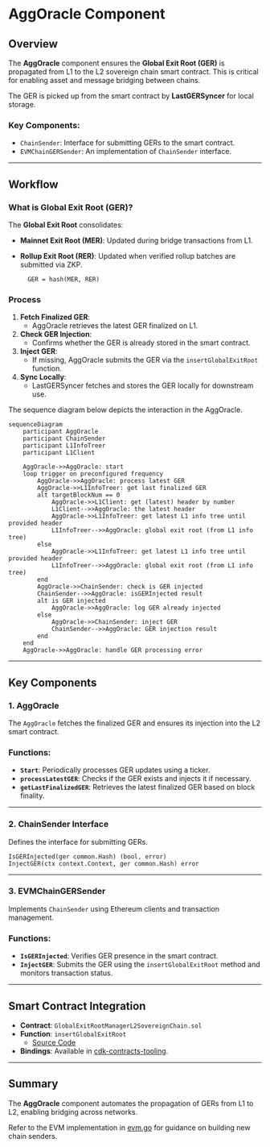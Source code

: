 # AggOracle Component

## Overview

The **AggOracle** component ensures the **Global Exit Root (GER)** is propagated from L1 to the L2 sovereign chain smart contract. This is critical for enabling asset and message bridging between chains.

The GER is picked up from the smart contract by **LastGERSyncer** for local storage.

### Key Components:

- `ChainSender`: Interface for submitting GERs to the smart contract.
- `EVMChainGERSender`: An implementation of `ChainSender` interface.

---

## Workflow

### What is Global Exit Root (GER)?

The **Global Exit Root** consolidates:

- **Mainnet Exit Root (MER)**: Updated during bridge transactions from L1.
- **Rollup Exit Root (RER)**: Updated when verified rollup batches are submitted via ZKP.

        GER = hash(MER, RER)

### Process

1. **Fetch Finalized GER**:
    - AggOracle retrieves the latest GER finalized on L1.
2. **Check GER Injection**:
    - Confirms whether the GER is already stored in the smart contract.
3. **Inject GER**:
    - If missing, AggOracle submits the GER via the `insertGlobalExitRoot` function.
4. **Sync Locally**:
    - LastGERSyncer fetches and stores the GER locally for downstream use.

The sequence diagram below depicts the interaction in the AggOracle.

```mermaid
sequenceDiagram
    participant AggOracle
    participant ChainSender
    participant L1InfoTreer
    participant L1Client

    AggOracle->>AggOracle: start
    loop trigger on preconfigured frequency
        AggOracle->>AggOracle: process latest GER
        AggOracle->>L1InfoTreer: get last finalized GER
        alt targetBlockNum == 0
            AggOracle->>L1Client: get (latest) header by number
            L1Client-->>AggOracle: the latest header
            AggOracle->>L1InfoTreer: get latest L1 info tree until provided header
            L1InfoTreer-->>AggOracle: global exit root (from L1 info tree)
        else
            AggOracle->>L1InfoTreer: get latest L1 info tree until provided header
            L1InfoTreer-->>AggOracle: global exit root (from L1 info tree)
        end
        AggOracle->>ChainSender: check is GER injected
        ChainSender-->>AggOracle: isGERInjected result
        alt is GER injected
            AggOracle->>AggOracle: log GER already injected
        else
            AggOracle->>ChainSender: inject GER
            ChainSender-->>AggOracle: GER injection result
        end
    end
    AggOracle->>AggOracle: handle GER processing error
```

---

## Key Components

### 1. AggOracle

The `AggOracle` fetches the finalized GER and ensures its injection into the L2 smart contract.

### Functions:

- **`Start`**: Periodically processes GER updates using a ticker.
- **`processLatestGER`**: Checks if the GER exists and injects it if necessary.
- **`getLastFinalizedGER`**: Retrieves the latest finalized GER based on block finality.

---

### 2. ChainSender Interface

Defines the interface for submitting GERs.

```
IsGERInjected(ger common.Hash) (bool, error)
InjectGER(ctx context.Context, ger common.Hash) error
```

---

### 3. EVMChainGERSender

Implements `ChainSender` using Ethereum clients and transaction management.

### Functions:

- **`IsGERInjected`**: Verifies GER presence in the smart contract.
- **`InjectGER`**: Submits the GER using the `insertGlobalExitRoot` method and monitors transaction status.

---

## Smart Contract Integration

- **Contract**: `GlobalExitRootManagerL2SovereignChain.sol`
- **Function**: `insertGlobalExitRoot`
    - [Source Code](https://github.com/0xPolygonHermez/zkevm-contracts/blob/feature/audit-remediations/contracts/v2/sovereignChains/GlobalExitRootManagerL2SovereignChain.sol#L89-L103)
- **Bindings**: Available in [cdk-contracts-tooling](https://github.com/0xPolygon/cdk-contracts-tooling/tree/main/contracts/pp/l2-sovereign-chain).

---

## Summary

The **AggOracle** component automates the propagation of GERs from L1 to L2, enabling bridging across networks.

Refer to the EVM implementation in [evm.go](https://github.com/agglayer/aggkit/blob/main/aggoracle/chaingersender/evm.go) for guidance on building new chain senders.
